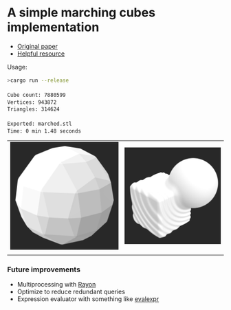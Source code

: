 # A simple marching cubes implementation

- [Original paper](https://dl.acm.org/doi/pdf/10.1145/37402.37422)
- [Helpful resource](https://paulbourke.net/geometry/polygonise/)

Usage:
```zsh
>cargo run --release

Cube count: 7880599
Vertices: 943872
Triangles: 314624

Exported: marched.stl
Time: 0 min 1.48 seconds
```

|||
|:-:|:-:|
|![image](img/coarse_sphere.png)|![image](img/ripple_sphere_cube.png)|
|||

### Future improvements
- Multiprocessing with [Rayon](https://crates.io/crates/rayon)
- Optimize to reduce redundant queries
- Expression evaluator with something like [evalexpr](https://crates.io/crates/evalexpr)